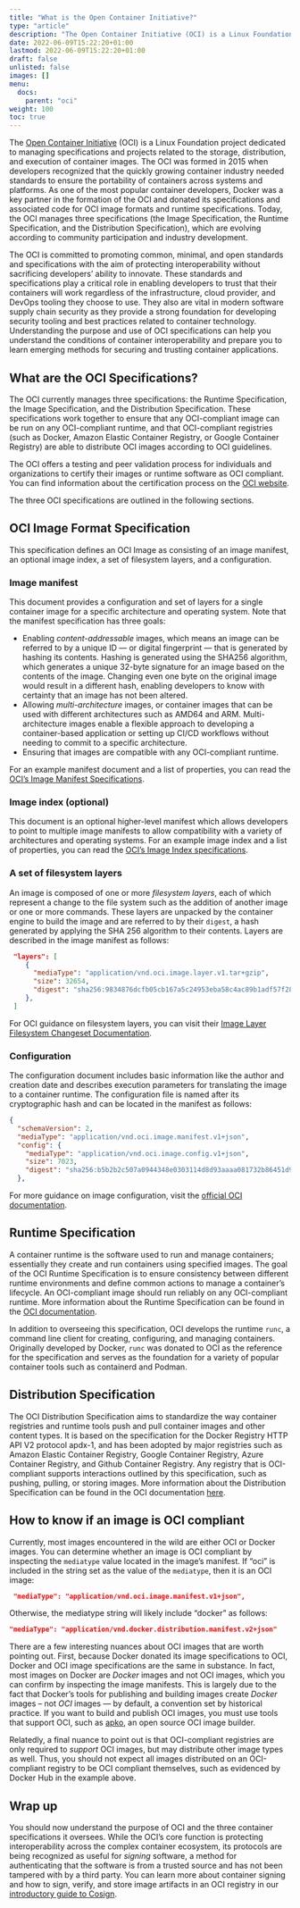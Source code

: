 ```yaml
---
title: "What is the Open Container Initiative?"
type: "article"
description: "The Open Container Initiative (OCI) is a Linux Foundation project dedicated to managing specifications and projects related to the storage, distribution, and execution of container images."
date: 2022-06-09T15:22:20+01:00
lastmod: 2022-06-09T15:22:20+01:00
draft: false
unlisted: false
images: []
menu:
  docs:
    parent: "oci"
weight: 100
toc: true
---
```

The [Open Container Initiative](https://opencontainers.org/) (OCI) is a Linux Foundation project dedicated to managing specifications and projects related to the storage, distribution, and execution of container images. The OCI was formed in 2015 when developers recognized that the quickly growing container industry needed standards to ensure the portability of containers across systems and platforms. As one of the most popular container developers, Docker was a key partner in the formation of the OCI and donated its specifications and associated code for OCI image formats and runtime specifications. Today, the OCI manages three specifications (the Image Specification, the Runtime Specification, and the Distribution Specification), which are evolving according to community participation and industry development. 

The OCI is committed to promoting common, minimal, and open standards and specifications with the aim of protecting interoperability without sacrificing developers’ ability to innovate. These standards and specifications play a critical role in enabling developers to trust that their containers will work regardless of the infrastructure, cloud provider, and DevOps tooling they choose to use. They also are vital in modern software supply chain security as they provide a strong foundation for developing security tooling and best practices related to container technology. Understanding the purpose and use of OCI specifications can help you understand the conditions of container interoperability and prepare you to learn emerging methods for securing and trusting container applications. 

## What are the OCI Specifications? 

The OCI currently manages three specifications: the Runtime Specification, the Image Specification, and the Distribution Specification. These specifications work together to ensure that any OCI-compliant image can be run on any OCI-compliant runtime, and that OCI-compliant registries (such as Docker, Amazon Elastic Container Registry, or Google Container Registry) are able to distribute OCI images according to OCI guidelines. 

The OCI offers a testing and peer validation process for individuals and organizations to certify their images or runtime software as OCI compliant. You can find information about the certification process on the [OCI website](https://opencontainers.org/community/certified/).

The three OCI specifications are outlined in the following sections. 

## OCI Image Format Specification

This specification defines an OCI Image as consisting of an image manifest, an optional image index, a set of filesystem layers, and a configuration. 

### Image manifest

This document provides a configuration and set of layers for a single container image for a specific architecture and operating system. Note that the manifest specification has three goals:

* Enabling _content-addressable_ images, which means an image can be referred to by a unique ID — or digital fingerprint — that is generated by hashing its contents. Hashing is generated using the SHA256 algorithm, which generates a unique 32-byte signature for an image based on the contents of the image. Changing even one byte on the original image would result in a different hash, enabling developers to know with certainty that an image has not been altered.  
* Allowing _multi-architecture_ images, or container images that can be used with different architectures such as AMD64 and ARM. Multi-architecture images enable a flexible approach to developing a container-based application or setting up CI/CD workflows without needing to commit to a specific architecture.  
* Ensuring that images are compatible with any OCI-compliant runtime.

For an example manifest document and a list of properties, you can read the [OCI’s Image Manifest Specifications](https://github.com/opencontainers/image-spec/blob/main/manifest.md). 

### Image index (optional)

This document is an optional higher-level manifest which allows developers to point to multiple image manifests to allow compatibility with a variety of architectures and operating systems. For an example image index and a list of properties, you can read the [OCI’s Image Index specifications](https://github.com/opencontainers/image-spec/blob/main/manifest.md).

### A set of filesystem layers

An image is composed of one or more _filesystem layers_, each of which represent a change to the file system such as the addition of another image or one or more commands. These layers are unpacked by the container engine to build the image and are referred to by their `digest`, a hash generated by applying the SHA 256 algorithm to their contents. Layers are described in the image manifest as follows: 

```json
 "layers": [
    {
      "mediaType": "application/vnd.oci.image.layer.v1.tar+gzip",
      "size": 32654,
      "digest": "sha256:9834876dcfb05cb167a5c24953eba58c4ac89b1adf57f28f2f9d09af107ee8f0"
    },
 ]
```

For OCI guidance on filesystem layers, you can visit their [Image Layer Filesystem Changeset Documentation](https://github.com/opencontainers/image-spec/blob/main/layer.md). 

### Configuration  

The configuration document includes basic information like the author and creation date and describes execution parameters for translating the image to a container runtime. The configuration file is named after its cryptographic hash and can be located in the manifest as follows:  

```json
{
  "schemaVersion": 2,
  "mediaType": "application/vnd.oci.image.manifest.v1+json",
  "config": {
    "mediaType": "application/vnd.oci.image.config.v1+json",
    "size": 7023,
    "digest": "sha256:b5b2b2c507a0944348e0303114d8d93aaaa081732b86451d9bce1f432a537bc7"
  },
```

For more guidance on image configuration, visit the [official OCI documentation](https://github.com/opencontainers/image-spec/blob/main/config.md). 

## Runtime Specification  

A container runtime is the software used to run and manage containers; essentially they create and run containers using specified images. The goal of the OCI Runtime Specification is to ensure consistency between different runtime environments and define common actions to manage a container’s lifecycle. An OCI-compliant image should run reliably on any OCI-compliant runtime.  More information about the Runtime Specification can be found in the [OCI documentation](https://github.com/opencontainers/runtime-spec/blob/main/spec.md). 

In addition to overseeing this specification, OCI develops the runtime `runc`, a command line client for creating, configuring, and managing containers. Originally developed by Docker, `runc` was donated to OCI as the reference for the specification and serves as the foundation for a variety of popular container tools such as containerd and Podman. 

## Distribution Specification

The OCI Distribution Specification aims to standardize the way container registries and runtime tools push and pull container images and other content types. It is based on the specification for the Docker Registry HTTP API V2 protocol apdx-1, and has been adopted by major registries such as Amazon Elastic Container Registry, Google Container Registry, Azure Container Registry, and Github Container Registry. Any registry that is OCI-compliant supports interactions outlined by this specification, such as pushing, pulling, or storing images.  More information about the Distribution Specification can be found in the OCI documentation [here](https://github.com/opencontainers/distribution-spec/blob/main/spec.md). 

## How to know if an image is OCI compliant

Currently, most images encountered in the wild are either OCI or Docker images. You can determine whether an image is OCI compliant by inspecting the `mediatype` value located in the image’s manifest. If “oci” is included in the string set as the value of the `mediatype`, then it is an OCI image:

```json
 "mediaType": "application/vnd.oci.image.manifest.v1+json",
```

Otherwise, the mediatype string will likely include “docker” as follows: 

```json 
"mediaType": "application/vnd.docker.distribution.manifest.v2+json"
```

There are a few interesting nuances about OCI images that are worth pointing out. First, because Docker donated its image specifications to OCI, Docker and OCI image specifications are the same in substance. In fact, most images on Docker are _Docker_ images and not OCI images, which you can confirm by inspecting the image manifests. This is largely due to the fact that Docker’s tools for publishing and building images create _Docker_ images – not _OCI_ images — by default, a convention set by historical practice. If you want to build and publish OCI images, you must use tools that support OCI, such as [apko](https://edu.chainguard.dev/open-source/apko/overview/), an open source OCI image builder.  

Relatedly, a final nuance to point out is that OCI-compliant registries are only required to _support_  OCI images, but may distribute other image types as well. Thus, you should not expect all images distributed on an OCI-compliant registry to be OCI compliant themselves, such as evidenced by Docker Hub in the example above.  

## Wrap up

You should now understand the purpose of OCI and the three container specifications it oversees. While the OCI’s core function is protecting interoperability across the complex container ecosystem, its protocols are being recognized as useful for _signing_ software, a method for authenticating that the software is from a trusted source and has not been tampered with by a third party. You can learn more about container signing and how to sign, verify, and store image artifacts in an OCI registry in our [introductory guide to Cosign](https://edu.chainguard.dev/open-source/sigstore/cosign/an-introduction-to-cosign/).  



